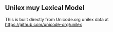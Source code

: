 Unilex muy Lexical Model
----------------------

This is built directly from Unicode.org unilex data at
https://github.com/unicode-org/unilex
